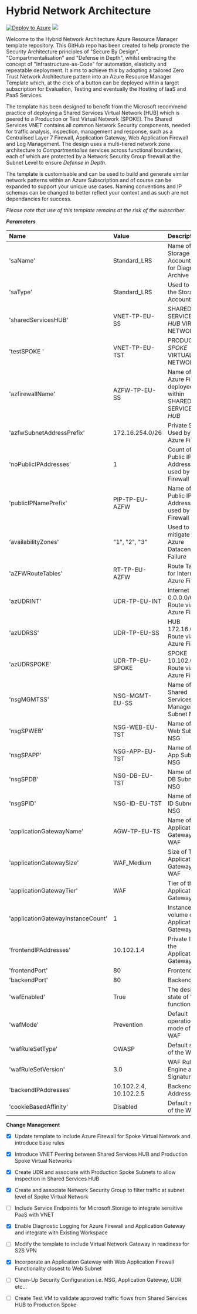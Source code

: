 # Hybrid Network Architecture

[![Deploy to Azure](https://azuredeploy.net/deploybutton.png)](https://azuredeploy.net/) <a href="http://armviz.io/#/?load=https://https://raw.githubusercontent.com/DarrenMayes/VirtualDataCentre/master/azuredeploy.json" target="_blank">
  <img src="http://armviz.io/visualizebutton.png"/>
</a>

Welcome to the Hybrid Network Architecture Azure Resource Manager template repository. This GitHub repo has been created to help promote the Security Architecture principles of "Secure By Design", "Compartmentalisation" and "Defense in Depth", whilst embracing the concept of "Infrastructure-as-Code" for automation, elasticity and repeatable deployment. It aims to achieve this by adopting a tailored Zero Trust Network Architecture pattern into an Azure Resource Manager Template which, at the click of a button can be deployed within a target subscription for Evaluation, Testing and eventually the Hosting of IaaS and PaaS Services. 

The template has been designed to benefit from the Microsoft recommend practice of deploying a Shared Services Virtual Network [HUB] which is peered to a Production or Test Virtual Network [SPOKE]. The Shared Services VNET contains all common Network Security components, needed for traffic analysis, inspection, management and response, such as a Centralised Layer 7 Firewall, Application Gateway, Web Application Firewall and Log Management. The design uses a multi-tiered network zone architecture to *Compartmentalise* services across functional boundaries, each of which are protected by a Network Security Group firewall at the Subnet Level to ensure *Defense in Depth*. 

The template is customisable and can be used to build and generate similar network patterns within an Azure Subscription and of course can be expanded to support your unique use cases. Naming conventions and IP schemas can be changed to better reflect your context and as such are not dependancies for success. 

*Please note that use of this template remains at the risk of the subscriber*. 

***Paramaters***

|Name                               |Value                    |Description                                                      |
|:---                               |:---                     |:---                                                             |
|'saName'                           |Standard_LRS             |Name of the Storage Account used for Diagnostic Archive          |
|'saType'                           |Standard_LRS             |Used to define the Storage Account Type                          |
|'sharedServicesHUB'                |VNET-TP-EU-SS            |SHARED SERVICES *HUB* VIRTUAL NETWORK                            |
|'testSPOKE        '                |VNET-TP-EU-TST           |PRODUCTION *SPOKE* VIRTUAL NETWORK                               |
|'azfirewallName'                   |AZFW-TP-EU-SS            |Name of the Azure Firewall deployed within SHARED SERVICES *HUB* |
|'azfwSubnetAddressPrefix'          |172.16.254.0/26          |Private Subnet Used by the Azure Firewall                        |
|'noPublicIPAddresses'              |1                        |Count of Public IP Addressess used by Azure Firewall             |
|'publicIPNamePrefix'               |PIP-TP-EU-AZFW           |Name of the Public IP Addressess used by Azure Firewall          |  
|'availabilityZones'                |"1", "2", "3"            |Used to mitigate risk of Azure Datacenter Failure                |
|'aZFWRouteTables'                  |RT-TP-EU-AZFW            |Route Table for Internet  via Azure Firewall                     |
|'azUDRINT'                         |UDR-TP-EU-INT            |Internet 0.0.0.0/0 Route via Azure Firewall                      |
|'azUDRSS'                          |UDR-TP-EU-SS             |HUB 172.16.0.0/16 Route via Azure Firewall                       |                                     
|'azUDRSPOKE'                       |UDR-TP-EU-SPOKE          |SPOKE 10.102.0.0/16 Route via Azure Firewall                     |                                                                               
|'nsgMGMTSS'                        |NSG-MGMT-EU-SS           |Name of Shared Services Management Subnet NSG                    |                                      
|'nsgSPWEB'                         |NSG-WEB-EU-TST           |Name of TEST Web Subnet NSG                                      | 
|'nsgSPAPP'                         |NSG-APP-EU-TST           |Name of TEST App Subnet NSG                                      |                               
|'nsgSPDB'                          |NSG-DB-EU-TST            |Name of TEST DB Subnet NSG                                       |                                
|'nsgSPID'                          |NSG-ID-EU-TST            |Name of TEST ID Subnet NSG                                       |                               
|'applicationGatewayName'           |AGW-TP-EU-TS             |Name of TEST Application Gateway with WAF                        |
|'applicationGatewaySize'           |WAF_Medium               |Size of TEST Application Gateway with WAF                        |
|'applicationGatewayTier'           |WAF                      |Tier of the Application Gateway                                  |
|'applicationGatewayInstanceCount'  |1                        |Instance volume of the Application Gateway                       |
|'frontendIPAddresses'              |10.102.1.4               |Private IP of the Application Gateway                            |
|'frontendPort'                     |80                       |Frontend Port                                                    |
|'backendPort'                      |80                       |Backend Port                                                     |
|'wafEnabled'                       |True                     |The desired state of WAF functionality                           |
|'wafMode'                          |Prevention               |Default operational mode of the WAF                              |                              
|'wafRuleSetType'                   |OWASP                    |Default state of the WAF                                         | 
|'wafRuleSetVersion'                |3.0                      |WAF Ruleset Engine and Signatures                                | 
|'backendIPAddresses'               |10.102.2.4, 10.102.2.5   |Backend IP Address Pool                                          |       
|'cookieBasedAffinity'              |Disabled                 |Default state of the WAF                                         |

**Change Management**
- [x] Update template to include Azure Firewall for Spoke Virtual Network and introduce base rules
- [x] Introduce VNET Peering between Shared Services HUB and Production Spoke Virtual Networks
- [x] Create UDR and associate with Production Spoke Subnets to allow inspection in Shared Services HUB
- [x] Create and associate Network Security Group to filter traffic at subnet level of Spoke Virtual Network
- [ ] Include Service Endpoints for Microsoft.Storage to integrate sensitive PaaS with VNET
- [x] Enable Diagnostic Logging for Azure Firewall and Application Gateway and integrate with Existing Workspace
- [ ] Modify the template to include Virtual Network Gateway in readiness for S2S VPN
- [x] Incorporate an Application Gateway with Web Application Firewall Functionality closest to Web Subnet
- [ ] Clean-Up Security Configuration i.e. NSG, Application Gateway, UDR etc...
- [ ] Create Test VM to validate approved traffic flows from Shared Services HUB to Production Spoke

